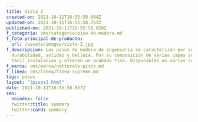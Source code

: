 ```yaml
---
title: Vista 2
created-on: 2021-10-11T16:55:58.684Z
updated-on: 2021-10-11T16:55:58.753Z
published-on: 2021-10-11T16:55:58.820Z
f_categoria: cms/categoria/piso-de-madera.md
f_foto-principal-de-producto:
  url: /assets/images/vista-2.jpg
f_descripcion: Los pisos de madera de ingeniería se caracterizan por su
  durabilidad, solidez y belleza. Por su composición de varias capas son de
  fácil instalación y ofrecen un acabado fino. Disponibles en varios colores.
f_marca: cms/marca/natturale-pisos.md
f_linea: cms/linea/línea-supreme.md
tags: pisos
layout: "[pisos].html"
date: 2021-10-11T16:55:58.857Z
seo:
  noindex: false
  twitter:title: summary
  twitter:card: summary
---
```

